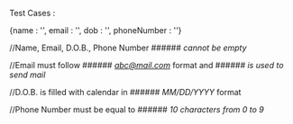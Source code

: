 

Test Cases :



{name : '', email : '', dob : '', phoneNumber : ''}



//Name, Email, D.O.B., Phone Number ###### *cannot be empty*

//Email must follow ###### *abc@mail.com* format and ###### *is used to send mail*

//D.O.B. is filled with calendar in ###### *MM/DD/YYYY* format

//Phone Number must be equal to ###### *10 characters from 0 to 9*